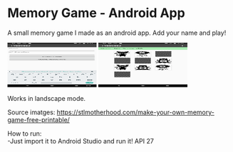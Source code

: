 # Memory Game - Android App

A small memory game I made as an android app. Add your name and play! 

<img src="images/screenshot1.png" width="200" height="100"> <img src="images/screenshot.png" width="200" height="100">

Works in landscape mode.

Source imatges: https://stlmotherhood.com/make-your-own-memory-game-free-printable/
  
How to run: 
 </br>-Just import it to Android Studio and run it! API 27
  
